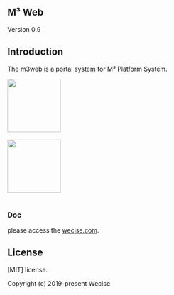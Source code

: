 ## M³ Web

Version 0.9

## Introduction

The m3web is a portal system for M³ Platform System.

<div align="left">    
    <img src="http://wecise.com/assets/product_screenshot/m3/login.png" width="120px">
</div>
<br>

<div align="left">    
    <img src="http://wecise.com/assets/product_screenshot/m3/home.png" width="120px">
</div>
<br>

### Doc
please access the [wecise.com](http://wecise.com).


## License

[MIT]
license.

Copyright (c) 2019-present Wecise